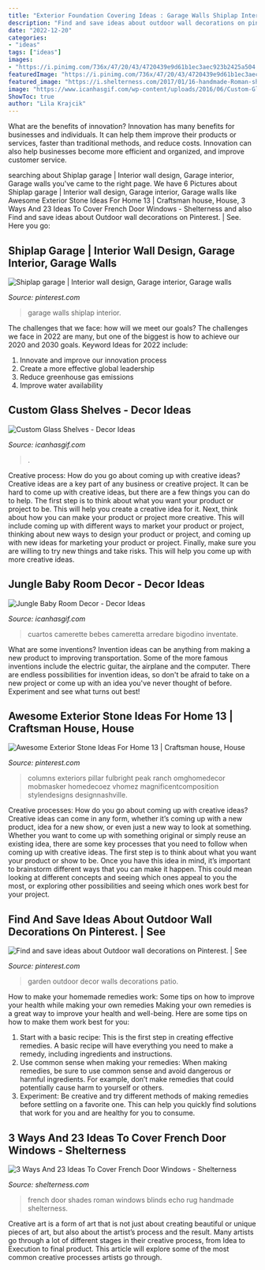 ```yaml
---
title: "Exterior Foundation Covering Ideas : Garage Walls Shiplap Interior"
description: "Find and save ideas about outdoor wall decorations on pinterest."
date: "2022-12-20"
categories:
- "ideas"
tags: ["ideas"]
images:
- "https://i.pinimg.com/736x/47/20/43/4720439e9d61b1ec3aec923b2425a504.jpg"
featuredImage: "https://i.pinimg.com/736x/47/20/43/4720439e9d61b1ec3aec923b2425a504.jpg"
featured_image: "https://i.shelterness.com/2017/01/16-handmade-Roman-shades-echo-with-the-rug.jpg"
image: "https://www.icanhasgif.com/wp-content/uploads/2016/06/Custom-Glass-Shelves.jpg"
ShowToc: true
author: "Lila Krajcik"
---
```



What are the benefits of innovation?
Innovation has many benefits for businesses and individuals. It can help them improve their products or services, faster than traditional methods, and reduce costs. Innovation can also help businesses become more efficient and organized, and improve customer service.

	

		
searching about Shiplap garage | Interior wall design, Garage interior, Garage walls you've came to the right page. We have 6 Pictures about Shiplap garage | Interior wall design, Garage interior, Garage walls like Awesome Exterior Stone Ideas For Home 13 | Craftsman house, House, 3 Ways And 23 Ideas To Cover French Door Windows - Shelterness and also Find and save ideas about Outdoor wall decorations on Pinterest. | See. Here you go:
		
    
## Shiplap Garage | Interior Wall Design, Garage Interior, Garage Walls

<img loading=lazy src="https://i.pinimg.com/736x/b9/96/30/b99630bf0f4fab3d16e6da78784ae667--garage.jpg" onerror="this.onerror=null;this.src='https://tse3.mm.bing.net/th?id=OIP.B4RXO1LC4F8984X-qNnEngHaJ3&amp;pid=15.1';" alt="Shiplap garage | Interior wall design, Garage interior, Garage walls">

_Source: pinterest.com_

>garage walls shiplap interior. 

	

The challenges that we face: how will we meet our goals?
The challenges we face in 2022 are many, but one of the biggest is how to achieve our 2020 and 2030 goals. Keyword Ideas for 2022 include: 
1. Innovate and improve our innovation process 
2. Create a more effective global leadership 
3. Reduce greenhouse gas emissions 
4. Improve water availability 

    
## Custom Glass Shelves - Decor Ideas

<img loading=lazy src="https://www.icanhasgif.com/wp-content/uploads/2016/06/Custom-Glass-Shelves.jpg" onerror="this.onerror=null;this.src='https://tse1.mm.bing.net/th?id=OIP.GQgB9lPCfgtyMWICd5G-EwHaFj&amp;pid=15.1';" alt="Custom Glass Shelves - Decor Ideas">

_Source: icanhasgif.com_

>. 

	

Creative process: How do you go about coming up with creative ideas?
Creative ideas are a key part of any business or creative project. It can be hard to come up with creative ideas, but there are a few things you can do to help. The first step is to think about what you want your product or project to be. This will help you create a creative idea for it. Next, think about how you can make your product or project more creative. This will include coming up with different ways to market your product or project, thinking about new ways to design your product or project, and coming up with new ideas for marketing your product or project. Finally, make sure you are willing to try new things and take risks. This will help you come up with more creative ideas.

    
## Jungle Baby Room Decor - Decor Ideas

<img loading=lazy src="https://www.icanhasgif.com/wp-content/uploads/2016/05/Jungle-Baby-Room-Decor.jpg" onerror="this.onerror=null;this.src='https://tse1.mm.bing.net/th?id=OIP.pHOH5rm4BynBlULXZErt4AHaE4&amp;pid=15.1';" alt="Jungle Baby Room Decor - Decor Ideas">

_Source: icanhasgif.com_

>cuartos camerette bebes cameretta arredare bigodino inventate. 

	

What are some inventions?
Invention ideas can be anything from making a new product to improving transportation. Some of the more famous inventions include the electric guitar, the airplane and the computer. There are endless possibilities for invention ideas, so don't be afraid to take on a new project or come up with an idea you've never thought of before. Experiment and see what turns out best!

    
## Awesome Exterior Stone Ideas For Home 13 | Craftsman House, House

<img loading=lazy src="https://i.pinimg.com/736x/28/51/34/2851347b55f3b8f5f2fc79ffef80d913.jpg" onerror="this.onerror=null;this.src='https://tse4.mm.bing.net/th?id=OIP.iePCLledZT3mfKBugIBuXwHaLI&amp;pid=15.1';" alt="Awesome Exterior Stone Ideas For Home 13 | Craftsman house, House">

_Source: pinterest.com_

>columns exteriors pillar fulbright peak ranch omghomedecor mobmasker homedecoez vhomez magnificentcomposition stylendesigns designnashville. 

	

Creative processes: How do you go about coming up with creative ideas?
Creative ideas can come in any form, whether it’s coming up with a new product, idea for a new show, or even just a new way to look at something. Whether you want to come up with something original or simply reuse an existing idea, there are some key processes that you need to follow when coming up with creative ideas. 
The first step is to think about what you want your product or show to be. Once you have this idea in mind, it’s important to brainstorm different ways that you can make it happen. This could mean looking at different concepts and seeing which ones appeal to you the most, or exploring other possibilities and seeing which ones work best for your project.

    
## Find And Save Ideas About Outdoor Wall Decorations On Pinterest. | See

<img loading=lazy src="https://i.pinimg.com/736x/47/20/43/4720439e9d61b1ec3aec923b2425a504.jpg" onerror="this.onerror=null;this.src='https://tse4.mm.bing.net/th?id=OIP.7e9vh7Y5UVTHezOF6CN76AHaLF&amp;pid=15.1';" alt="Find and save ideas about Outdoor wall decorations on Pinterest. | See">

_Source: pinterest.com_

>garden outdoor decor walls decorations patio. 

	

How to make your homemade remedies work: Some tips on how to improve your health while making your own remedies
Making your own remedies is a great way to improve your health and well-being. Here are some tips on how to make them work best for you: 
1. Start with a basic recipe: This is the first step in creating effective remedies. A basic recipe will have everything you need to make a remedy, including ingredients and instructions. 
2. Use common sense when making your remedies: When making remedies, be sure to use common sense and avoid dangerous or harmful ingredients. For example, don’t make remedies that could potentially cause harm to yourself or others. 
3. Experiment: Be creative and try different methods of making remedies before settling on a favorite one. This can help you quickly find solutions that work for you and are healthy for you to consume.

    
## 3 Ways And 23 Ideas To Cover French Door Windows - Shelterness

<img loading=lazy src="https://i.shelterness.com/2017/01/16-handmade-Roman-shades-echo-with-the-rug.jpg" onerror="this.onerror=null;this.src='https://tse4.mm.bing.net/th?id=OIP.JDW9JK1-3iXs3ldj-rM7fwHaKw&amp;pid=15.1';" alt="3 Ways And 23 Ideas To Cover French Door Windows - Shelterness">

_Source: shelterness.com_

>french door shades roman windows blinds echo rug handmade shelterness. 

	

Creative art is a form of art that is not just about creating beautiful or unique pieces of art, but also about the artist’s process and the result. Many artists go through a lot of different stages in their creative process, from Idea to Execution to final product. This article will explore some of the most common creative processes artists go through.

